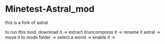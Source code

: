 # Minetest-Astral_mod
this is a fork of astral

to run this mod. download it -> extract it/uncompress it -> rename it astral -> move it to mods folder -> select a world -> enable it -> 
